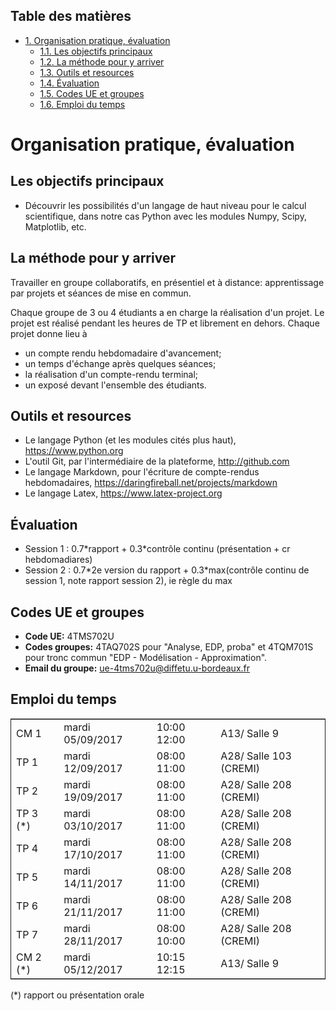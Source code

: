 <div id="table-of-contents">
<h2>Table des matières</h2>
<div id="text-table-of-contents">
<ul>
<li><a href="#orgheadline7">1. Organisation pratique, évaluation</a>
<ul>
<li><a href="#orgheadline1">1.1. Les objectifs principaux</a></li>
<li><a href="#orgheadline2">1.2. La méthode pour y arriver</a></li>
<li><a href="#orgheadline3">1.3. Outils et resources</a></li>
<li><a href="#orgheadline4">1.4. Évaluation</a></li>
<li><a href="#orgheadline5">1.5. Codes UE et groupes</a></li>
<li><a href="#orgheadline6">1.6. Emploi du temps</a></li>
</ul>
</li>
</ul>
</div>
</div>


# Organisation pratique, évaluation<a id="orgheadline7"></a>

## Les objectifs principaux<a id="orgheadline1"></a>

-   Découvrir les possibilités d'un langage de haut niveau pour le calcul
    scientifique, dans notre cas Python avec les modules Numpy, Scipy, Matplotlib,
    etc.

## La méthode pour y arriver<a id="orgheadline2"></a>

Travailler en groupe collaboratifs, en présentiel et à distance: apprentissage
par projets et séances de mise en commun.

Chaque groupe de 3 ou 4 étudiants a en charge la réalisation d'un projet. Le
projet est réalisé pendant les heures de TP et librement en dehors. Chaque
projet donne lieu à

-   un compte rendu hebdomadaire d'avancement;
-   un temps d'échange après quelques séances;
-   la réalisation d'un compte-rendu terminal;
-   un exposé devant l'ensemble des étudiants.

## Outils et resources<a id="orgheadline3"></a>

-   Le langage Python (et les modules cités plus haut), <https://www.python.org>
-   L'outil Git, par l'intermédiaire de la plateforme, <http://github.com>
-   Le langage Markdown, pour l'écriture de compte-rendus hebdomadaires, <https://daringfireball.net/projects/markdown>
-   Le langage Latex, <https://www.latex-project.org>

## Évaluation<a id="orgheadline4"></a>

-   Session 1 : 0.7\*rapport + 0.3\*contrôle continu (présentation + cr hebdomadiares)
-   Session 2 : 0.7\*2e version du rapport + 0.3\*max(contrôle continu de
    session 1, note rapport session 2), ie règle du max

## Codes UE et groupes<a id="orgheadline5"></a>

-   **Code UE:** 4TMS702U
-   **Codes groupes:** 4TAQ702S pour "Analyse, EDP, proba" et 4TQM701S pour tronc
    commun "EDP - Modélisation - Approximation".
-   **Email du groupe:** ue-4tms702u@diffetu.u-bordeaux.fr

## Emploi du temps<a id="orgheadline6"></a>

<table border="2" cellspacing="0" cellpadding="6" rules="groups" frame="hsides">


<colgroup>
<col  class="org-left" />

<col  class="org-left" />

<col  class="org-left" />

<col  class="org-left" />
</colgroup>
<tbody>
<tr>
<td class="org-left">CM 1</td>
<td class="org-left">mardi 05/09/2017</td>
<td class="org-left">10:00 12:00</td>
<td class="org-left">A13/ Salle 9</td>
</tr>


<tr>
<td class="org-left">TP 1</td>
<td class="org-left">mardi 12/09/2017</td>
<td class="org-left">08:00 11:00</td>
<td class="org-left">A28/ Salle 103 (CREMI)</td>
</tr>


<tr>
<td class="org-left">TP 2</td>
<td class="org-left">mardi 19/09/2017</td>
<td class="org-left">08:00 11:00</td>
<td class="org-left">A28/ Salle 208 (CREMI)</td>
</tr>


<tr>
<td class="org-left">TP 3 (*)</td>
<td class="org-left">mardi 03/10/2017</td>
<td class="org-left">08:00 11:00</td>
<td class="org-left">A28/ Salle 208 (CREMI)</td>
</tr>


<tr>
<td class="org-left">TP 4</td>
<td class="org-left">mardi 17/10/2017</td>
<td class="org-left">08:00 11:00</td>
<td class="org-left">A28/ Salle 208 (CREMI)</td>
</tr>


<tr>
<td class="org-left">TP 5</td>
<td class="org-left">mardi 14/11/2017</td>
<td class="org-left">08:00 11:00</td>
<td class="org-left">A28/ Salle 208 (CREMI)</td>
</tr>


<tr>
<td class="org-left">TP 6</td>
<td class="org-left">mardi 21/11/2017</td>
<td class="org-left">08:00 11:00</td>
<td class="org-left">A28/ Salle 208 (CREMI)</td>
</tr>


<tr>
<td class="org-left">TP 7</td>
<td class="org-left">mardi 28/11/2017</td>
<td class="org-left">08:00 10:00</td>
<td class="org-left">A28/ Salle 208 (CREMI)</td>
</tr>


<tr>
<td class="org-left">CM 2 (*)</td>
<td class="org-left">mardi 05/12/2017</td>
<td class="org-left">10:15 12:15</td>
<td class="org-left">A13/ Salle 9</td>
</tr>
</tbody>
</table>

(*) rapport ou présentation orale
